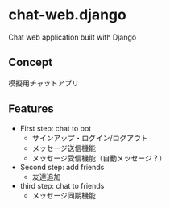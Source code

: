 # chat-web.django
Chat web application built with Django

## Concept
模擬用チャットアプリ

## Features
- First step: chat to bot
  - サインアップ・ログイン/ログアウト
  - メッセージ送信機能
  - メッセージ受信機能（自動メッセージ？）
- Second step: add friends
  - 友達追加
- third step: chat to friends
  - メッセージ同期機能
